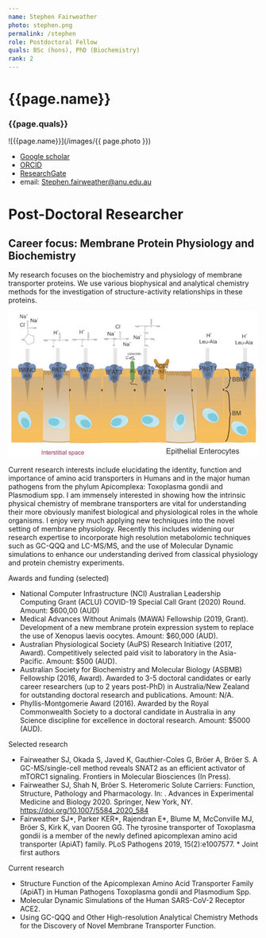 ```yaml
---
name: Stephen Fairweather
photo: stephen.png
permalink: /stephen
role: Postdoctoral Fellow
quals: BSc (hons), PhD (Biochemistry)
rank: 2
---
```

# {{page.name}} 
### {{page.quals}}

![{{page.name}}](/images/{{ page.photo }})

* [Google scholar](https://scholar.google.com/citations?user=9hNXSSQAAAAJ&hl=en)
* [ORCID](https://orcid.org/0000-0003-1530-7876)
* [ResearchGate](https://www.researchgate.net/profile/Stephen_Fairweather)
* email: [Stephen.fairweather@anu.edu.au](mailto:Stephen.fairweather@anu.edu.au)

# Post-Doctoral Researcher
## Career focus: Membrane Protein Physiology and Biochemistry
My research focuses on the biochemistry and physiology of membrane transporter proteins. We use various biophysical and analytical chemistry methods for the investigation of structure-activity relationships in these proteins.

![{{page.name}}](/images/stephen-work.jpg)

Current research interests include elucidating the identity, function and importance of amino acid transporters in Humans and in the major human pathogens from the phylum Apicomplexa: Toxoplasma gondii and Plasmodium spp. I am immensely interested in showing how the intrinsic physical chemistry of membrane transporters are vital for understanding their more obviously manifest biological and physiological roles in the whole organisms. I enjoy very much applying new techniques into the novel setting of membrane physiology. Recently this includes widening our research expertise to incorporate high resolution metabolomic techniques such as GC-QQQ and LC-MS/MS, and the use of Molecular Dynamic simulations to enhance our understanding derived from classical physiology and protein chemistry experiments.

Awards and funding (selected)
* National Computer Infrastructure (NCI) Australian Leadership Computing Grant (ACLU) COVID-19 Special Call Grant (2020) Round. Amount: $600,00 (AUD) 
* Medical Advances Without Animals (MAWA) Fellowship (2019, Grant). Development of a new membrane protein expression system to replace the use of Xenopus laevis oocytes. Amount: $60,000 (AUD). 
* Australian Physiological Society (AuPS) Research Initiative (2017, Award). Competitively selected paid visit to laboratory in the Asia-Pacific. Amount: $500 (AUD). 
* Australian Society for Biochemistry and Molecular Biology (ASBMB) Fellowship (2016, Award). Awarded to 3-5 doctoral candidates or early career researchers (up to 2 years post-PhD) in Australia/New Zealand for outstanding doctoral research and publications. Amount: N/A. 
* Phyllis-Montgomerie Award (2016). Awarded by the Royal Commonwealth Society to a doctoral candidate in Australia in any Science discipline for excellence in doctoral research. Amount: $5000 (AUD). 

Selected research
* Fairweather SJ, Okada S, Javed K, Gauthier-Coles G, Brӧer A, Brӧer S. A GC-MS/single-cell method reveals SNAT2 as an efficient activator of mTORC1 signaling. Frontiers in Molecular Biosciences (In Press).
* Fairweather SJ, Shah N, Brӧer S. Heteromeric Solute Carriers: Function, Structure, Pathology and Pharmacology. In: . Advances in Experimental Medicine and Biology 2020. Springer, New York, NY. https://doi.org/10.1007/5584_2020_584
* Fairweather SJ*, Parker KER*, Rajendran E*, Blume M, McConville MJ, Bröer S, Kirk K, van Dooren GG. The tyrosine transporter of Toxoplasma gondii is a member of the newly defined apicomplexan amino acid transporter (ApiAT) family. PLoS Pathogens 2019, 15(2):e1007577. * Joint first authors

Current research
* Structure Function of the Apicomplexan Amino Acid Transporter Family (ApiAT) in Human Pathogens Toxoplasma gondii and Plasmodium Spp.
* Molecular Dynamic Simulations of the Human SARS-CoV-2 Receptor ACE2.
* Using GC-QQQ and Other High-resolution Analytical Chemistry Methods for the Discovery of Novel Membrane Transporter Function.